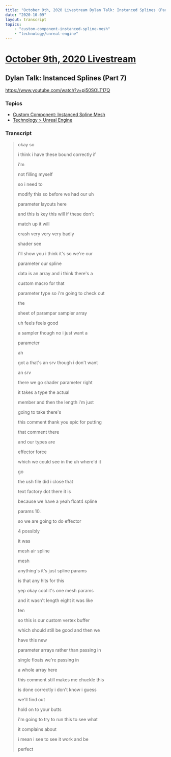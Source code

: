 ```yaml
---
title: "October 9th, 2020 Livestream Dylan Talk: Instanced Splines (Part 7)"
date: "2020-10-09"
layout: transcript
topics:
    - "custom-component-instanced-spline-mesh"
    - "technology/unreal-engine"
---
```

# [October 9th, 2020 Livestream](../2020-10-09.md)
## Dylan Talk: Instanced Splines (Part 7)
https://www.youtube.com/watch?v=pj50SOLT17Q

### Topics
* [Custom Component: Instanced Spline Mesh](../topics/custom-component-instanced-spline-mesh.md)
* [Technology > Unreal Engine](../topics/technology/unreal-engine.md)

### Transcript

> okay so
> 
> i think i have these bound correctly if
> 
> i'm
> 
> not filling myself
> 
> so i need to
> 
> modify this so before we had our uh
> 
> parameter layouts here
> 
> and this is key this will if these don't
> 
> match up it will
> 
> crash very very very badly
> 
> shader see
> 
> i'll show you i think it's so we're our
> 
> parameter our spline
> 
> data is an array and i think there's a
> 
> custom macro for that
> 
> parameter type so i'm going to check out
> 
> the
> 
> sheet of parampar sampler array
> 
> uh feels feels good
> 
> a sampler though no i just want a
> 
> parameter
> 
> ah
> 
> got a that's an srv though i don't want
> 
> an srv
> 
> there we go shader parameter right
> 
> it takes a type the actual
> 
> member and then the length i'm just
> 
> going to take there's
> 
> this comment thank you epic for putting
> 
> that comment there
> 
> and our types are
> 
> effector force
> 
> which we could see in the uh where'd it
> 
> go
> 
> the ush file did i close that
> 
> text factory dot there it is
> 
> because we have a yeah float4 spline
> 
> params 10.
> 
> so we are going to do effector
> 
> 4 possibly
> 
> it was
> 
> mesh air spline
> 
> mesh
> 
> anything's it's just spline params
> 
> is that any hits for this
> 
> yep okay cool it's one mesh params
> 
> and it wasn't length eight it was like
> 
> ten
> 
> so this is our custom vertex buffer
> 
> which should still be good and then we
> 
> have this new
> 
> parameter arrays rather than passing in
> 
> single floats we're passing in
> 
> a whole array here
> 
> this comment still makes me chuckle this
> 
> is done correctly i don't know i guess
> 
> we'll find out
> 
> hold on to your butts
> 
> i'm going to try to run this to see what
> 
> it complains about
> 
> i mean i see to see it work and be
> 
> perfect
> 
